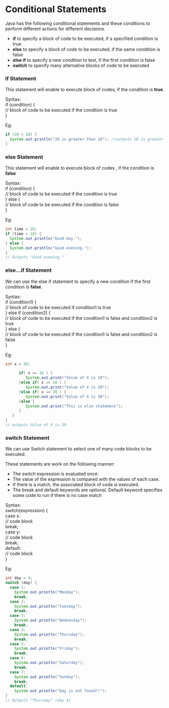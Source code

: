 <h1 align=<"center">Conditional Statements</h1>

Java has the following conditional statements and these conditions to perform different actions for different decisions.

+ **if** to specify a block of code to be executed, if a specified condition is true
+ **else** to specify a block of code to be executed, if the same condition is false
+ **else if** to specify a new condition to test, if the first condition is false
+ **switch** to specify many alternative blocks of code to be executed

### if Statement

This statement will enable to execute block of codes, if the condition is **true**.

Syntax: <br />
if (condition) { <br />
  // block of code to be executed if the condition is true <br />
}

Eg: 
```java
if (20 > 18) {
  System.out.println("20 is greater than 18"); //outputs 20 is greater than 18
}
```

### else Statement

This statement will enable to execute block of codes , if the condition is **false**

Syntax: <br />
if (condition) { <br />
  // block of code to be executed if the condition is true <br />
} else { <br />
  // block of code to be executed if the condition is false <br />
}

Eg:
```java
int time = 20;
if (time < 18) {
  System.out.println("Good day.");
} else {
  System.out.println("Good evening.");
}
// Outputs "Good evening."
```

### else...if Statement

We can use the else if statement to specify a new condition if the first condition is **false**.

Syntax: <br/>
if (condition1) { <br />
  // block of code to be executed if condition1 is true <br />
} else if (condition2) { <br />
  // block of code to be executed if the condition1 is false and condition2 is true <br />
} else { <br />
  // block of code to be executed if the condition1 is false and condition2 is false <br />
}

Eg:
```java
int x = 30;

      if( x == 10 ) {
         System.out.print("Value of X is 10");
      }else if( x == 20 ) {
         System.out.print("Value of X is 20");
      }else if( x == 30 ) {
         System.out.print("Value of X is 30");
      }else {
         System.out.print("This is else statement");
      }
   }
}
// outputs Value of X is 30
```


### switch Statement

We can use Switch statement to select one of many code blocks to be executed. <br/>

These statements are work on the following manner:

+ The switch expression is evaluated once.
+ The value of the expression is compared with the values of each case.
+ If there is a match, the associated block of code is executed.
+ The break and default keywords are optional. Default keyword specifies some code to run if there is no case match

Syntax: <br />
switch(expression) { <br />
  case x: <br />
    // code block <br />
    break; <br />
  case y: <br />
    // code block <br />
    break; <br />
  default: <br />
    // code block <br />
}

Eg: 
```java
int day = 4;
switch (day) {
  case 1:
    System.out.println("Monday");
    break;
  case 2:
    System.out.println("Tuesday");
    break;
  case 3:
    System.out.println("Wednesday");
    break;
  case 4:
    System.out.println("Thursday");
    break;
  case 5:
    System.out.println("Friday");
    break;
  case 6:
    System.out.println("Saturday");
    break;
  case 7:
    System.out.println("Sunday");
    break;
  default:
    System.out.println("Day is not found!!");
}
// Outputs "Thursday" (day 4)
```
